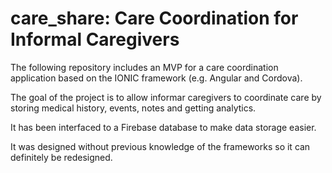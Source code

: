 # care_share: Care Coordination for Informal Caregivers

The following repository includes an MVP for a care coordination application based on the IONIC framework (e.g. Angular and Cordova).

The goal of the project is to allow informar caregivers to coordinate care by storing medical history, events, notes and getting analytics.

It has been interfaced to a Firebase database to make data storage easier.

It was designed without previous knowledge of the frameworks so it can definitely be redesigned. 
